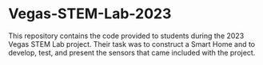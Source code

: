 # Vegas-STEM-Lab-2023
This repository contains the code provided to students during the 2023 Vegas STEM Lab project. Their task was to construct a Smart Home and to develop, test, and present the sensors that came included with the project.
